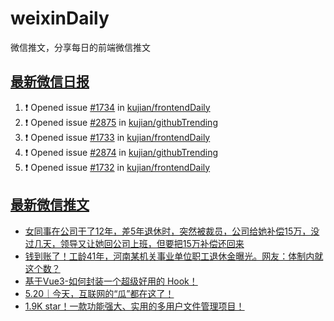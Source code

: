 # weixinDaily
微信推文，分享每日的前端微信推文

## [最新微信日报](https://github.com/kujian/weixinDaily/issues)

<!--START_SECTION:activity-->
1. ❗ Opened issue [#1734](https://github.com/kujian/frontendDaily/issues/1734) in [kujian/frontendDaily](https://github.com/kujian/frontendDaily)
2. ❗ Opened issue [#2875](https://github.com/kujian/githubTrending/issues/2875) in [kujian/githubTrending](https://github.com/kujian/githubTrending)
3. ❗ Opened issue [#1733](https://github.com/kujian/frontendDaily/issues/1733) in [kujian/frontendDaily](https://github.com/kujian/frontendDaily)
4. ❗ Opened issue [#2874](https://github.com/kujian/githubTrending/issues/2874) in [kujian/githubTrending](https://github.com/kujian/githubTrending)
5. ❗ Opened issue [#1732](https://github.com/kujian/frontendDaily/issues/1732) in [kujian/frontendDaily](https://github.com/kujian/frontendDaily)
<!--END_SECTION:activity-->


## [最新微信推文](https://weixin.qdkfweb.cn/)

<!-- BLOG-POST-LIST:START -->
- [女同事在公司干了12年，差5年退休时，突然被裁员，公司给她补偿15万，没过几天，领导又让她回公司上班，但要把15万补偿还回来](https://weixin.qdkfweb.cn/47821.html)
- [钱到账了！工龄41年，河南某机关事业单位职工退休金曝光。网友：体制内就这个数？](https://weixin.qdkfweb.cn/47822.html)
- [基于Vue3-如何封装一个超级好用的 Hook！](https://weixin.qdkfweb.cn/47794.html)
- [5.20｜今天，互联网的“瓜”都在这了！](https://weixin.qdkfweb.cn/47834.html)
- [1.9K star！一款功能强大、实用的多用户文件管理项目！](https://weixin.qdkfweb.cn/47851.html)
<!-- BLOG-POST-LIST:END -->